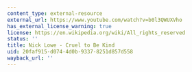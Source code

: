 ```yaml
---
content_type: external-resource
external_url: https://www.youtube.com/watch?v=b0l3QWUXVho
has_external_license_warning: true
license: https://en.wikipedia.org/wiki/All_rights_reserved
status: ''
title: Nick Lowe - Cruel to Be Kind
uid: 20faf915-d074-4d0b-9337-8251d857d558
wayback_url: ''
---
```


